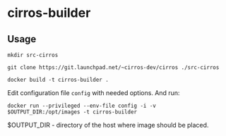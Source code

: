 # cirros-builder

## Usage

`mkdir src-cirros`

`git clone https://git.launchpad.net/~cirros-dev/cirros ./src-cirros`

`docker build -t cirros-builder .`

Edit configuration file `config` with needed options. And run:

`docker run --privileged --env-file config -i -v $OUTPUT_DIR:/opt/images -t cirros-builder`

$OUTPUT_DIR - directory of the host where image should be placed.